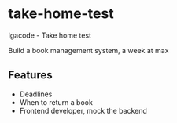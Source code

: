 # take-home-test
Igacode - Take home test

Build a book management system, a week at max

## Features
- Deadlines
- When to return a book
- Frontend developer, mock the backend
